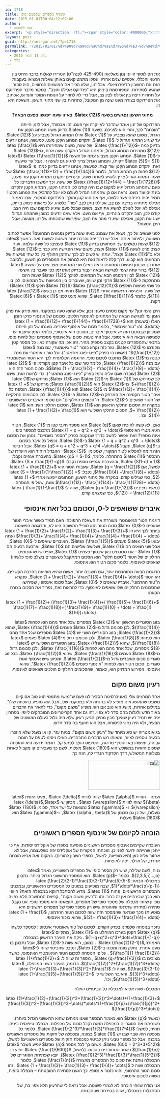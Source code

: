 ```yaml
---
id: 1718
title: אינסוף מספרים שסכומם סופי
date: 2015-01-01T00:04:12+02:00
author:
  - אנה ליזהטוב
excerpt: '<p style="direction: rtl;"><span style="color: #000000;">את הפילוסוף היווני <img class="alignright  wp-image-1827" src="http://net-gar.net/wp-content/uploads/2014/12/zenon.jpg" alt="zenon" width="84" height="122" /> (425-490 לפנה"ס) הטרידו שאלות בדבר היחס בין הרגעי והכללי. אלפיים שנים אחריו יעסקו מתמטיקאים באותן שאלות וימציאו בעקבות זאת את החשבון הדיפרנציאלי. אבל זנון, שלא הכיר את המושגים הנחוצים, היה סבור שהגיע לסתירות. המפורסמת ביניהן היא "פרדוקס אכילס והצב". במקור מדבר הפרדוקס על תחרות ריצה בין אכילס לבין צב, אבל כדי לא לחזור על הנוסח המוכר והנדוש, אכתוב את הפרדוקס בצורה מעט שונה מן המקובל, כתחרות בין שני מחוגי השעון.</span></p>'
layout: post
guid: http://net-gar.net/?p=1718
permalink: '/2015/01/01/%d7%90%d7%99%d7%a0%d7%a1%d7%95%d7%a3-%d7%9e%d7%a1%d7%a4%d7%a8%d7%99%d7%9d-%d7%a9%d7%a1%d7%9b%d7%95%d7%9e%d7%9d-%d7%a1%d7%95%d7%a4%d7%99/'
categories:
  - גליון 11 ינואר 2015
  - כללי
---
```

<p dir="rtl" style="direction: rtl;">
  את הפילוסוף היווני זֶנוֹן מאֶלֵיאָה (425-490 לפנה"ס) הטרידו שאלות בדבר היחס בין הרגעי והכללי. אלפיים שנים אחריו יעסקו מתמטיקאים באותן שאלות וימציאו בעקבות זאת את החשבון הדיפרנציאלי. אבל זנון, שלא הכיר את המושגים הנחוצים, היה סבור שהגיע לסתירות. המפורסמת ביניהן היא "פרדוקס אכילס והצב". במקור מדבר הפרדוקס על תחרות ריצה בין אכילס לבין צב, אבל כדי לא לחזור על הנוסח המוכר והנדוש, אכתוב את הפרדוקס בצורה מעט שונה מן המקובל, כתחרות בין שני מחוגי השעון. השאלה היא זו:
</p>

<p dir="rtl" style="direction: rtl; text-align: center;">
  <strong>מחוגי השעון נפגשים בשעה $latex {12}$. באיזו שעה ייפגשו בפעם הבאה?</strong>
</p>

<p dir="rtl" style="direction: rtl;">
  הפרדוקס של זנון אומר שהדבר לא יקרה אף פעם. זהו אבסורד, אבל לזנון הייתה "הוכחה" לכך, והרי היא לפניכם. בשעה $latex {1}$ בדיוק משיג המחוג הקטן את הגדול, משום שהוא מצביע על $latex {1}$ ואילו המחוג הגדול מצביע על $latex {12}$. עד שיגיע המחוג הגדול ל-$latex {1}$, יתקדם המחוג הקטן מעט. למעשה, אנחנו יודעים בדיוק כמה –$latex {\frac{1}{12}}$  של שעה, משום שמהירותו היא $latex {\frac{1}{12}}$ ממהירות המחוג הגדול, והמחוג הגדול התקדם שעה אחת, מ-$latex {12}$ ל-$latex {1}$. המחוג הקטן מצביע עתה על השעה $latex {1\frac{1}{12}}$ ($latex {1}$ ו-$latex {5}$ דקות), והמחוג הגדול צריך להגיע גם לשעה זו. אבל עד שיעשה זאת, יתקדם המחוג הקטן עוד קצת. למעשה, אנחנו יודעים בדיוק כמה: פי $latex {12}$ פחות מן המחוג הגדול, כלומר $latex {\frac{1}{12*12} = \frac{1}{144}}$ של שעה. המחוג הגדול צריך להגיע לאותה שעה, ובינתיים יתקדם המחוג הקטן עוד מעט, $latex {\frac{1}{12*144} = \frac{1}{1728}}$ של שעה. וכך יימשכו הדברים: כל פעם שהמחוג הגדול יגיע למקום שבו היה קודם לכן המחוג הקטן, המחוג הקטן יתקדם בינתיים עוד מעט. נראה אם כן שהמחוג הגדול לעולם לא יוכל להדביק את המחוג הקטן! תמיד יהיה ביניהם פער כלשהו, אף אם הוא קטן והולך. בפרדוקס המקורי, שבו כאמור אכילס מתחרה בריצה עם צב, אכילס נותן לצב "פור" כלשהו. על פי אותו נימוק בדיוק, אכילס לא יוכל לעולם להשיג את הצב, משום שבכל פעם שיגיע למקום שבו היה הצב קודם לכן, הצב יתקדם בינתיים, אף אם מעט. אלא שאנו יודעים כמובן שהמחוג הגדול ישיג את הקטן, ואכילס ישיג די מהר את הצב, שפירושו שהוכחתו של זנון מוטעה. אבל היכן הטעות?
</p>

<p dir="rtl" style="direction: rtl;">
  לפני שנשיב על כך, נשאל את עצמנו: באיזו שעה בדיוק נפגשים המחוגים? אפשר לכתוב משוואה, ולפתור אותה. אבל יש דרך יפה והרבה יותר פשוטה לעשות זאת. במשך $latex {12}$ שעות נפגשים שני המחוגים בדיוק $latex {11}$ פעמים: כל שעה שלמה, ועוד קצת; פרט לשעה $latex {11}$ וקצת, משום שאז הפגישה היא כבר ב-$latex {12}$, ולא ב"$latex {11}$ וקצת". עתה יש לשים לב לכך שהזמן החולף בין כל שתי פגישות של המחוגים הוא קבוע. דרך קלה לראות זאת היא למחוק את המספרים מן השעון, ולסובב אותו כך שבזמן פגישת המחוגים נראה כאילו שני המחוגים מצביעים על השעה $latex {12}$: ברור עתה שעד לפגישה הבאה יעבור בדיוק אותו זמן כפי שעבר בין השעה $latex {12}$ לבין המפגש הבא של המחוגים. לפיכך $latex {12}$ שעות היום מתחלקות ל-$latex {11}$ פרקי זמן שווים, שעוברים בין הפגישות של המחוגים. לכן בין כל שתי פגישות חולפים $latex {\frac{12}{11}}$ ($latex {12}$ חלקי $latex {11}$) של שעה. הפגישה הראשונה אחרי $latex {12}$ תהיה אם כן בשעה $latex {\frac{12}{11}}$, כלומר $latex {1\frac{1}{11}}$, שהוא מעט לפני $latex {1}$ ו-$latex {6}$ דקות.
</p>

<p dir="rtl" style="direction: rtl;">
  היכן טעה זנון? עד מקום מסוים טיעונו נכון, אלא שהוא טעה במסקנה. הוא פירק את פרק הזמן עד לפגישה הבאה של המחוגים לאינסוף חלקים. סכומם של אינסוף פרקי הזמן האלו (בשעות) הוא $latex {1 + \frac{1}{12}+ \frac{1}{144}+ \frac{1}{1728}+ \dots}$. זהו "טור אינסופי", כלומר סכום של אינסוף איברים. טענתו של זנון הייתה שמכיוון שבסכום הזה יש אינסוף איברים, הסכום הוא אינסופי, כלומר הזמן שיעבור עד לפגישה הבאה הוא אינסופי. אבל זוהי טעות. סכום של אינסוף מספרים יכול להיות סופי, בתנאי שהמספרים קטֵנים בקצב מספיק מהיר. זהו אכן מה שקורה כאן: כל מספר קטן מקודמו פי $latex {12}$. טור כזה נקרא כזכור "טור גיאומטרי, עם מנה $latex {\frac{1}{12}}$" (פגשנו בו בפרק "פינג-פונג מתמטי"). וכל טור גיאומטרי עם מנה קטנה מ-$latex {1}$ מתכנס לסכום סופי. הדוגמה הקלאסית לכך היא הטור הגיאומטרי עם מנה $latex {\frac{1}{2}}$, כלומר טור שבו כל איבר קטן מקודמו פי $latex {2}$: $latex {1 + \frac{1}{2}+ \frac{1}{4}+ \frac{1}{8}+ \dots}$. סכום הטור הזה הוא $latex {2}$ (עובדה שגם עליה נרמז בפרק "פינג-פונג מתמטי"). כדי לראות זאת, שימו לב שמרחקו של $latex {1}$ מ-$latex {2}$ הוא $latex {1}$; מרחקו של$latex {1 +\frac{1}{2}}$  מ-$latex {2}$ הוא $latex {\frac{1}{2}}$; מרחקו של $latex {1 + \frac{1}{2}+ \frac{1}{4}}$ מ-$latex {2}$ הוא $latex {\frac{1}{4}}$. הוספת כל איבר בטור מקטינה את המרחק מ-$latex {2}$ פי $latex {2}$. לכן הסכומים החלקיים של הטור שואפים ל-$latex {2}$. ה"סכומים החלקיים" הם סכומי האיברים הראשונים – במקרה זה הסכום החלקי הראשון הוא $latex {1}$, הסכום החלקי השני הוא $latex {1 + \frac{1}{2}}$, הסכום החלקי השלישי הוא $latex {1 + \frac{1}{2}+ \frac{1}{4}}$, וכו'.
</p>

<p dir="rtl" style="direction: rtl;">
  ואכן, לא קשה להוכיח שאם $latex {q}$ הוא מספר חיובי קטן מ-$latex {1}$, הטור הגיאומטרי האינסופי $latex {1 + q + q^2 + q^3  + \dots}$ מתכנס למספר סופי. איזה מספר? זאת אפשר לחשב בדרך שננקטה בפרק "הספר בשמיים". נסמן את הסכום $latex {1 + q + q^2 + q^3  + \dots}$ ב-$latex {S}$. נכפול כל איבר בסכום ב-$latex {q}$, ונקבל $latex {qS = q + q^2 + q^3 + q^4 +\dots}$. אבל הביטוי הזה דומה להפליא לטור המקורי, שסכומו  $latex {S}$– ההבדל היחיד הוא היעדרו של המספר $latex {1}$ בהתחלה. כלומר, $latex {qS = S-1}$. בהעברת אגפים נקבל: $latex {S(1-q) = 1}$, ובהעברת אגפים נוספת נקבל: $latex {S = \frac{1}{1-q}}$. למשל, אם $latex {q = \frac{1}{2}}$, שעבורו הטור הוא $latex {1 + \frac{1}{2}+ \frac{1}{4} +\frac{1}{8}+ \dots}$, נקבל: $latex {S = \frac{1}{1-\frac{1}{2}} = 2}$, כפי שגילינו קודם. במקרה של מחוגי השעון, המחוגים ייפגשו אחרי $latex {1 + \frac{1}{12}+ \frac{1}{144}+ \frac{1}{1728}+ \dots}$ שעה, שעל פי הנוסחה (כאשר מציבים $latex {q = \frac{1}{12}}$), שווה ל: $latex { \frac{1}{1-\frac{1}{12}} = \frac{12}{11}}$, כפי שמצאנו קודם.
</p>

<h2 dir="rtl" style="direction: rtl;">
  איברים ששואפים ל-0, וסכומם בכל זאת אינסופי
</h2>

<p dir="rtl" style="direction: rtl;">
  דוגמת הטור הגיאומטרי מעוררת את השאלה ההפוכה: האם תמיד כאשר איברי הטור שואפים ל-$latex {0}$ סכום הטור הוא סופי? התשובה היא לא, והדוגמה הפשוטה ביותר לכך היא זו: $latex {1 + \frac{1}{2}+ \frac{1}{2}+ \frac{1}{3}+ \frac{1}{3}+ \frac{1}{3}+ \frac{1}{4}+ \frac{1}{4}+ \frac{1}{4}+ \frac{1}{4} + \dots}$ (עתה יבואו $latex {5}$ פעמים $latex {\frac{1}{5}}$). האיברים שואפים ל-$latex {0}$, אבל שני חצאים הם $latex {1}$, ושלושה שלישים הם $latex {1}$, וארבעה רבעים הם $latex {1}$ – אנו מסכמים כאן אינסוף פעמים $latex {1}$, שפירושו שהסכומים החלקיים של הטור ("סכום חלקי" הוא הסכום המתקבל כשעוצרים בשלב סופי כלשהו) שואפים לאינסוף, כלומר סכום הטור הוא אינסופי.
</p>

<p dir="rtl" style="direction: rtl;">
  הדוגמה הבאה מתוחכמת יותר, וגם חשובה יותר, משום שהיא מופיעה בהרבה הקשרים. זהו הטור $latex {1 + \frac{1}{2}+ \frac{1}{3}+ \frac{1}{4}+ \dots}$, שנקרא ה"טור ההרמוני". איבריו שואפים ל-$latex {0}$, אבל סכומו אינסופי, שפירושו שהסכומים החלקיים שלו שואפים לאינסוף. כדי להראות זאת, נפריד את הסכום בצורה הבאה:
</p>

<p dir="rtl" style="direction: rtl; text-align: center;">
  $latex {1 + \frac{1}{2}+ (\frac{1}{3}+ \frac{1}{4})+( \frac{1}{5}+ \frac{1}{6}+ \frac{1}{7}+ \frac{1}{8})+( \frac{1}{9}+ \frac{1}{10} + \dots + \frac{1}{16})+\dots}$
</p>

<p dir="rtl" style="direction: rtl;">
  בזוג הסוגריים הראשון יש $latex {2}$ מספרים שכל אחד מהם הוא לפחות $latex {\frac{1}{4}}$ ,לכן סכומם גדול מ-$latex {2}$ פעמים $latex {\frac{1}{4}}$, שהוא $latex {\frac{1}{2}}$; בזוג הסוגריים השני יש $latex {4}$ מספרים שכל אחד מהם הוא לפחות $latex {\frac{1}{8}}$, ולכן סכומם גדול מ-$latex {4}$ פעמים $latex {\frac{1}{8}}$, שהוא $latex {\frac{1}{2}}$; בזוג הסוגריים השלישי יש $latex {8}$ מספרים, שכל אחד מהם הוא לפחות $latex {\frac{1}{16}}$, ולכן סכומם גדול מ-$latex {8}$ פעמים $latex {\frac{1}{16}}$, שהוא $latex {\frac{1}{2}}$. בכל זוג סוגריים סכום האיברים גדול מ-$latex {\frac{1}{2}}$, ומכיוון שיש אינסוף זוגות סוגריים, סכום הטור הוא לפחות "אינסוף פעמים $latex {\frac{1}{2}}$", שהוא אינסופי. הפירוש המדויק הוא, כאמור, שהסכומים החלקיים הולכים ושואפים לאינסוף.
</p>

<h2 dir="rtl" style="direction: rtl;">
  רעיון משום מקום
</h2>

<p dir="rtl" style="direction: rtl;">
  אחד המרצים שלי באוניברסיטה הסביר לנו פעם ש"מושג מתמטי הוא טוב אם קיים משפט שהמושג אינו מופיע לא בהנחה ולא במסקנה שלו, אבל הוא מופיע בהוכחה שלו". במילים אחרות, מושג הוא טוב אם הוא מופיע "משום מקום", כדי להאיר את הדברים באור חדש ולגלות בהם סדר לא צפוי. זהו גם אחד הקריטריונים המובהקים ליופי. בפתרון יפה יש תמיד רעיון שאינך מבין מהיכן הגיע; רעיון שלא היה כלול בעולם המושגים של הבעיה, ולא היה נחוץ לניסוחה, אבל הוא חושף בה סדר חדש.
</p>

<p dir="rtl" style="direction: rtl;">
  בגיאומטריה יש סוג מיוחד של "רעיון משום מקום": בניות עזר. קו או מעגל שלא הוזכרו בבעיה נוספים לציור, ומאותו רגע הדברים מתבהרים. כאילו ניסינו לטפס על חומה גבוהה, ומישהו בא והוסיף מדרגה, והטיפוס הופך לפתע קל. דוגמה ידועה היא ההוכחה שסכום הזוויות במשולש הוא $latex {180}$ מעלות. לשם כך מעבירים קו מקביל לאחת מצלעות המשולש, דרך הקדקוד הנגדי לה, הנה כך:
</p>

<p dir="rtl" style="direction: rtl;">
  <img class="aligncenter  wp-image-1748" src="http://net-gar.net/wp-content/uploads/2014/11/liza-e1416663809417.png" alt="liza" width="233" height="97" />
</p>

<p dir="rtl" style="direction: rtl;">
  ועתה – הזווית $latex {\alpha}$ שווה לזווית $latex {\delta}$ , ואילו הזווית $latex {\beta}$ שווה לזווית $latex {\varepsilon}$ . מכיוון ש-$latex {\delta}$,$latex {\varepsilon}$  ו- $latex {\gamma}$ נמצאות על ישר אחד, סכומן $latex {180}$ מעלות, ועל כן גם סכומן של $latex {\alpha , \beta}$,  ו-$latex {\gamma}$ הוא $latex {180}$ מעלות.
</p>

<h2 dir="rtl" style="direction: rtl;">
  הוכחה לקיומם של אינסוף מספרים ראשוניים
</h2>

<p dir="rtl" style="direction: rtl;">
  העובדה שקיימים אינסוף מספרים ראשוניים מופיעה בספרו של אוקלידס יסודות, אף כי ייתכן שהייתה ידועה לפני כן. הוכחתו המקורית של אוקלידס יפה כשלעצמה, אבל לא אחזור עליה כאן (היא מופיעה, למשל, בספרי חשבון להורים). במקום זאת אביא הוכחה אחרת, של אוילר, יפה לא פחות.
</p>

<p dir="rtl" style="direction: rtl;">
  נניח, לשם שלילה, שיש רק מספר סופי של מספרים ראשוניים, נאמר $latex {2,3,5,7,&#8230;,p}$. כלומר –$latex {p}$  הוא המספר הראשוני הגדול ביותר. נתבונן במכפלה הבאה: $latex {\frac{2}{2-1}*\frac{3}{3-1}*\frac{5}{5-1}*\dots*\frac{p}{p-1}}$, שבה מופיעים במונים כל המספרים הראשוניים, ובמכנים המספרים הראשוניים, פחות $latex {1}$. מדוע להסתכל דווקא במכפלה הזאת? היופי הוא בכך שבינתיים אין זה ברור. זהו ה"רעיון משום מקום", קפיצת המחשבה הלא צפויה. מכיוון שזוהי מכפלה של מספר סופי של מספרים, תוצאתה היא מספר סופי. אנו נקבל סתירה (סתירה שתראה שההנחה שיש רק מספר סופי של מספרים ראשוניים היא מוטעית) מכך שנראה שהמספר הזה שווה לסכום הטור ההרמוני, $latex {1 + \frac{1}{2}+ \frac{1}{3}+ \frac{1}{4}+ \dots}$, שהוא כזכור אינסופי.
</p>

<p dir="rtl" style="direction: rtl;">
  ניזכר בנוסחה שלמדנו בפרק הקודם, לסכום של טור גיאומטרי אינסופי: למספר כלשהו $latex {q}$ הקטן בערכו המוחלט מ-$latex {1}$, מתקיים:$latex {1+q+q^2+q^3+\dots=\frac{1}{1-q}}$ . ניקח את האיבר הראשון במכפלה האמורה,$latex {\frac{2}{2-1}}$  . כמובן, הוא שווה ל-$latex {2}$, אבל נתבונן בו מעט אחרת. נחלק מונה ומכנה ב-$latex {2}$, ונקבל שהביטוי שווה ל-$latex {\frac{1}{1-\frac{1}{2}}}$ . על פי הנוסחה לסכום הטור הגיאומטרי האינסופי, כאשר מציבים בו $latex {q=\frac{1}{2}}$ , מספר זה שווה ל: $latex {1+\frac{1}{2}+(\frac{1}{2})^2+(\frac{1}{2})^3+\dots}$. בדומה, האיבר השני במכפלה, $latex {\frac{3}{3-1}}$, שווה ל: $latex {1+\frac{1}{3}+(\frac{1}{3})^2+(\frac{1}{3})^3+\dots}$, והאיבר השלישי ל: $latex {1+\frac{1}{5}+(\frac{1}{5})^2+(\frac{1}{5})^3+\dots}$, וכו'.
</p>

<p dir="rtl" style="direction: rtl;">
  המכפלה שווה אפוא למכפלת כל הביטויים האלו:
</p>

<p dir="rtl" style="direction: rtl;">
  $latex {(1+\frac{1}{2}+(\frac{1}{2})^2+(\frac{1}{2})^3+\dots)*(1+\frac{1}{3}+(\frac{1}{3})^2+(\frac{1}{3})^3+\dots)*\dots*(1+\frac{1}{p}+(\frac{1}{p})^2+(\frac{1}{p})^3+\dots)}$
</p>

<p dir="rtl" style="direction: rtl;">
  (כאשר $latex {p}$ הוא כאמור המספר שאנו מניחים שהוא הראשוני הגדול ביותר). כשנפתח את הסוגריים במכפלה הזאת נקבל סכום של מכפלות. מכפלה טיפוסית ביניהן תהיה, למשל: $latex {\frac{1}{2^3}*\frac{1}{3}*\frac{1}{7^4}}$. כלומר כל מכפלה היא שבר שבו יש $latex {1}$ במונה, ומכפלה של חזקות של מספרים ראשוניים במכנה. אבל כל מספר טבעי ניתן לביטוי כמכפלת חזקות של מספרים ראשוניים! למשל, $latex {600 = 2^3*3*5^2}$. משום כך לכל מספר $latex {n}$ יופיע השבר $latex {\frac{1}{n}}$ כאחד המחוברים בסכום. (למשל, $latex {\frac{1}{600}}$ יופיע כ: $latex {\frac{1}{2^3}*\frac{1}{3}*\frac{1}{5^2}}$). יוצא שפתיחת הסוגריים של המכפלה נותנת את סכום כל המספרים מהצורה $latex {\frac{1}{n}}$, כלומר המכפלה שווה ל:$latex {1 + \frac{1}{2}+ \frac{1}{3}+ \frac{1}{4}+ \dots}$ . זהו סכום הטור ההרמוני, והוא כזכור אינסופי. כך הגענו לסתירה המובטחת – מכפלה סופית, השווה לסכום אינסופי.
</p>

<p dir="rtl" style="direction: rtl;">
  אני מודה שזוהי הוכחה לא לגמרי פשוטה. אבל נראה לי שהרעיון הלא צפוי בה, של הסתכלות במכפלה, שווה בטירחה שבהבנתה.
</p>